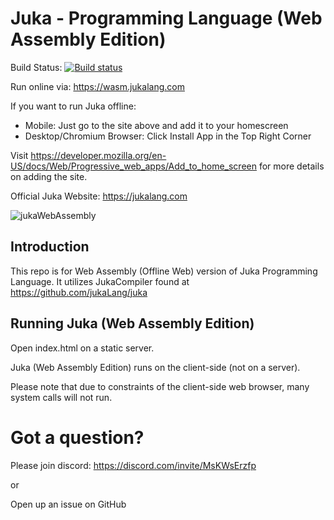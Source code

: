 # Juka - Programming Language (Web Assembly Edition)

Build Status: [![Build status](https://ci.appveyor.com/api/projects/status/he4h1mtnoeakl7t0?svg=true)](https://ci.appveyor.com/project/TheAndreiM/juka-webassembly)

Run online via: https://wasm.jukalang.com

If you want to run Juka offline:
 - Mobile: Just go to the site above and add it to your homescreen
 - Desktop/Chromium Browser: Click Install App in the Top Right Corner

Visit https://developer.mozilla.org/en-US/docs/Web/Progressive_web_apps/Add_to_home_screen for more details on adding the site.

Official Juka Website: https://jukalang.com

![jukaWebAssembly](https://user-images.githubusercontent.com/11934545/196586104-94439e3f-8222-4100-af5c-91cbdfd683b0.png)

## Introduction

This repo is for Web Assembly (Offline Web) version of Juka Programming Language.
It utilizes JukaCompiler found at https://github.com/jukaLang/juka


## Running Juka (Web Assembly Edition)

Open index.html on a static server. 

Juka (Web Assembly Edition) runs on the client-side (not on a server).

Please note that due to constraints of the client-side web browser, many system calls will not run.


# Got a question?

Please join discord: https://discord.com/invite/MsKWsErzfp

or 

Open up an issue on GitHub